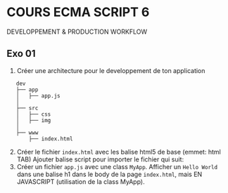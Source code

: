 <!--
@Author: Nicolas Fazio <webmaster-fazio>
@Date:   01-09-2016
@Email:  contact@nicolasfazio.ch
@Last modified by:   webmaster-fazio
@Last modified time: 01-09-2016
-->

# COURS ECMA SCRIPT 6
  DEVELOPPEMENT &amp; PRODUCTION WORKFLOW

## Exo 01
  1. Créer une architecture pour le developpement de ton application
```
   dev    
   ├── app
   │   ├── app.js
   │
   ├── src
   │   ├── css
   │   ├── img
   │
   ├── www
       ├── index.html
```
  2. Créer le fichier `index.html` avec les balise html5 de base (emmet: html TAB)
  Ajouter balise script pour importer le fichier qui suit:
  3. Créer un fichier `app.js` avec une class `MyApp`.
  Afficher un `Hello World` dans une balise h1 dans le body de la page `index.html`, mais EN JAVASCRIPT (utilisation de la class MyApp).
